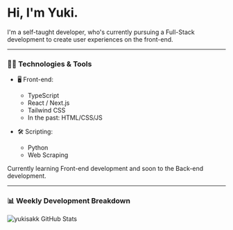 # Hi, I'm Yuki.

I'm a self-taught developer, who's currently pursuing a Full-Stack development to create user experiences on the front-end.

---

### 🧑‍💻 Technologies & Tools

- 🖥️ Front-end:

  - TypeScript
  - React / Next.js
  - Tailwind CSS
  - In the past: HTML/CSS/JS

- 🛠 Scripting:

  - Python
  - Web Scraping
  
Currently learning Front-end development and soon to the Back-end development.

---

### 📊 Weekly Development Breakdown

![yukisakk GitHub Stats](https://github-readme-stats.vercel.app/api?username=yukisakk&count_private=true&theme=tokyonight)
